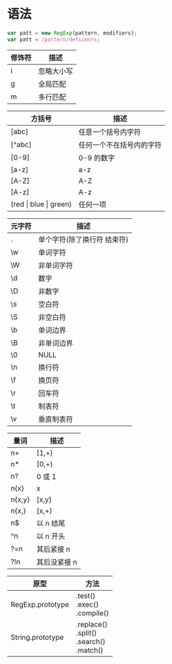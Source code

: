 # 语法

```js
var patt = new RegExp(pattern, modifiers);
var patt = /pattern/defiimors;
```

| 修饰符 | 描述       |
| ------ | ---------- |
| i      | 忽略大小写 |
| g      | 全局匹配   |
| m      | 多行匹配   |

| 方括号                         | 描述                     |
| ------------------------------ | ------------------------ |
| [abc]                          | 任意一个括号内字符       |
| [^abc]                         | 任何一个不在括号内的字符 |
| [0-9]                          | 0-9 的数字               |
| [a-z]                          | a-z                      |
| [A-Z]                          | A-Z                      |
| [A-z]                          | A-z                      |
| (red &#124; blue &#124; green) | 任何一项                 |

| 元字符 | 描述                        |
| ------ | --------------------------- |
| .      | 单个字符(除了换行符 结束符) |
| \w     | 单词字符                    |
| \W     | 非单词字符                  |
| \d     | 数字                        |
| \D     | 非数字                      |
| \s     | 空白符                      |
| \S     | 非空白符                    |
| \b     | 单词边界                    |
| \B     | 非单词边界                  |
| \0     | NULL                        |
| \n     | 换行符                      |
| \f     | 换页符                      |
| \r     | 回车符                      |
| \t     | 制表符                      |
| \v     | 垂直制表符                  |

| 量词   | 描述         |
| ------ | ------------ |
| n+     | [1,+)        |
| n\*    | [0,+)        |
| n?     | 0 或 1       |
| n{x}   | x            |
| n{x,y} | [x,y]        |
| n{x,}  | [x,+)        |
| n\$    | 以 n 结尾    |
| ^n     | 以 n 开头    |
| ?=n    | 其后紧接 n   |
| ?!n    | 其后没紧接 n |

| 原型             | 方法                                                  |
| ---------------- | ----------------------------------------------------- |
| RegExp.prototype | .test() <br> .exec() <br> .compile()                  |
| String.prototype | .replace() <br> .split() <br> .search() <br> .match() |
